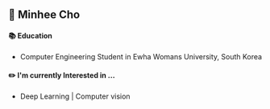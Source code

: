 ## 👋 Minhee Cho



#### 📚 Education
 - Computer Engineering Student in Ewha Womans University, South Korea

#### ✏️ I'm currently Interested in ...
- Deep Learning |  Computer vision
